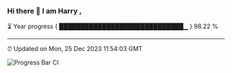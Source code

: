 ### Hi there 👋 I am Harry , 

⏳ Year progress { █████████████████████████████▁ } 98.22 %

---

⏰ Updated on Mon, 25 Dec 2023 11:54:03 GMT

![Progress Bar CI](https://github.com/duykhang68/duykhang68/workflows/Progress%20Bar%20CI/badge.svg)
